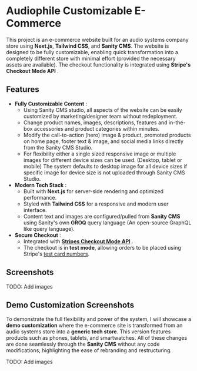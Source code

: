 # Audiophile Customizable E-Commerce

This project is an e-commerce website built for an audio systems company store using  **Next.js**, **Tailwind CSS**, and  **Sanity CMS**. The website is designed to be fully customizable, enabling quick transformation into a completely different store with minimal effort (provided the necessary assets are available). The checkout functionality is integrated using  **Stripe's Checkout Mode API** .

## Features

* **Fully Customizable Content** :
  * Using Sanity CMS studio, all aspects of the website can be easily customized by marketing/designer team without redeployment.
  * Change product names, images, descriptions, features and in-the-box accessories and product categories within minutes.
  * Modify the call-to-action (hero) image & product, promoted products on home page, footer text & image, and social media links directly from the Sanity CMS Studio.
  * For flexibility either a single sized responsive image or multiple images for different device sizes can be used. (Desktop, tablet or mobile) The system defaults to desktop image for all device sizes if specific image for device size is not uploaded through Sanity CMS Studio.
* **Modern Tech Stack** :
  * Built with **Next.js** for server-side rendering and optimized performance.
  * Styled with **Tailwind CSS** for a responsive and modern user interface.
  * Content text and images are configured/pulled from **Sanity CMS** using Sanity's own **GROQ** query language (An open-source GraphQL like query language).
* **Secure Checkout** :
  * Integrated with **[Stripes Checkout Mode API](https://docs.stripe.com/payments/checkout)** .
  * The checkout is in **test mode**, allowing orders to be placed using Stripe's [test card numbers](https://docs.stripe.com/testing#international-cards).

## Screenshots

TODO: Add images

## Demo Customization Screenshots

To demonstrate the full flexibility and power of the system, I will showcase a **demo customization** where the e-commerce site is transformed from an audio systems store into a **generic tech store**. This version features products such as phones, tablets, and smartwatches. All of these changes are done seamlessly through the **Sanity CMS** without any code modifications, highlighting the ease of rebranding and restructuring.

TODO: Add images

